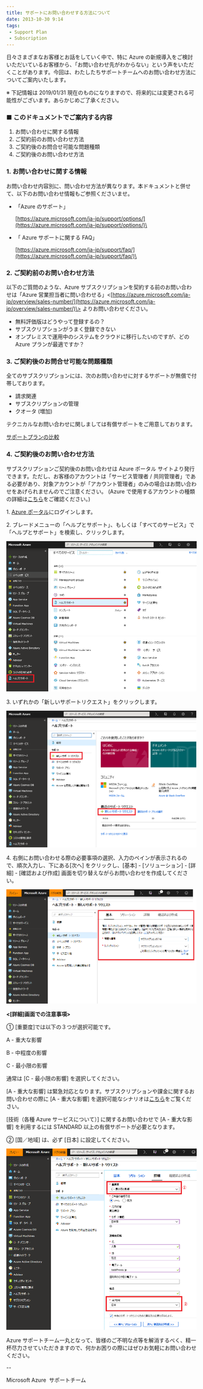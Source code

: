 ```yaml
---
title: サポートにお問い合わせする方法について
date: 2013-10-30 9:14
tags:
 - Support Plan
 - Subscription
---
```

日々さまざまなお客様とお話をしていく中で、特に Azure の新規導入をご検討いただいているお客様から、「お問い合わせ先がわからない」という声をいただくことがあります。今回は、わたしたちサポートチームへのお問い合わせ方法についてご案内いたします。

※ 下記情報は 2019/01/31 現在のものになりますので、将来的には変更される可能性がございます。あらかじめご了承ください。

### **■ このドキュメントでご案内する内容**

1.  お問い合わせに関する情報
2.  ご契約前のお問い合わせ方法
3.  ご契約後のお問合せ可能な問題種類
4.  ご契約後のお問い合わせ方法

### 1. お問い合わせに関する情報

お問い合わせ内容別に、問い合わせ方法が異なります。本ドキュメントと併せて、以下のお問い合わせ情報もご参照くださいませ。

-   「Azure のサポート」
    
    [<https://azure.microsoft.com/ja-jp/support/options/](https://azure.microsoft.com/ja-jp/support/options/)\>
    

-   「 Azure サポートに関する FAQ」
    
    [<https://azure.microsoft.com/ja-jp/support/faq/](https://azure.microsoft.com/ja-jp/support/faq/)\>
    

### **2. ご契約前のお問い合わせ方法**

以下のご質問のような、Azure サブスクリプションを契約する前のお問い合わせは「Azure 営業担当者に問い合わせる」<[https://azure.microsoft.com/ja-jp/overview/sales-number/](https://azure.microsoft.com/ja-jp/overview/sales-number/)\> よりお問い合わせください。

-   無料評価版はどうやって登録するの？
-   サブスクリプションがうまく登録できない
-   オンプレミスで運用中のシステムをクラウドに移行したいのですが、どの Azure プランが最適ですか？

### **3\. ご契約後のお問合せ可能な問題種類**

全てのサブスクリプションには、次のお問い合わせに対するサポートが無償で付帯しております。

-   請求関連
-   サブスクリプションの管理
-   クオータ (増加)

テクニカルなお問い合わせに関しましては有償サポートをご用意しております。

[サポートプランの比較](https://azure.microsoft.com/ja-jp/support/plans/)

### **4. ご契約後のお問い合わせ方法**

サブスクリプションご契約後のお問い合わせは Azure ポータル サイトより発行できます。ただし、お客様のアカウントは「サービス管理者 / 共同管理者」である必要があり、対象アカウントが「アカウント管理者」のみの場合はお問い合わせをあげられませんのでご注意ください。 (Azure で使用するアカウントの種類の詳細は[こちら](https://blogs.msdn.microsoft.com/dsazurejp/2013/10/02/303/)をご確認ください。)

1. [Azure ポータル](https://portal.azure.com/)にログインします。

2\. ブレードメニューの「ヘルプとサポート」、もしくは「すべてのサービス」で「ヘルプとサポート」を検索し、クリックします。

![](./20131030a/b1-image01.png)

3\. いずれかの「新しいサポートリクエスト」をクリックします。

![](./20131030a/b1-image02.png)

4\. 右側にお問い合わせる際の必要事項の選択、入力のペインが表示されるので、順次入力し、下にある\[次へ\] をクリックし、\[基本\] - \[ソリューション\] - \[詳細\] - \[確認および作成\] 画面を切り替えながらお問い合わせを作成してください。

![](./20131030a/b1-image03.png)

**<\[詳細\]画面での注意事項>**

① \[重要度\]では以下の３つが選択可能です。

A - 重大な影響

B - 中程度の影響

C - 最小限の影響

通常は \[C - 最小限の影響\] を選択してください。

\[A - 重大な影響\] は緊急対応となります。サブスクリプションや課金に関するお問い合わせの際に \[A - 重大な影響\] を選択可能なシナリオは[こちら](https://blogs.msdn.microsoft.com/dsazurejp/2016/03/09/billing-seva-support/)をご覧ください。

\[技術（各種 Azure サービスについて）\] に関するお問い合わせで \[A - 重大な影響\] を利用するには STANDARD 以上の有償サポートが必要となります。

② \[国／地域\] は、必ず \[日本\] に設定してください。

![](./20131030a/b1-image04.png)

Azure サポートチーム一丸となって、皆様のご不明な点等を解消するべく、精一杯尽力させていただきますので、何かお困りの際にはぜひお気軽にお問い合わせください。

\--

Microsoft Azure  サポートチーム